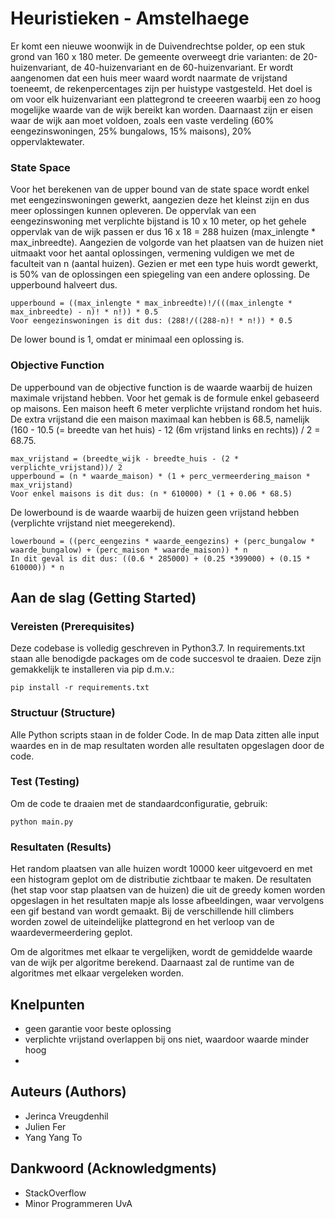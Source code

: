 # Heuristieken - Amstelhaege

Er komt een nieuwe woonwijk in de Duivendrechtse polder, op een stuk grond van 160 x 180 meter. De gemeente overweegt drie varianten: de 20-huizenvariant, de 40-huizenvariant en de 60-huizenvariant. Er wordt aangenomen dat een huis meer waard wordt naarmate de vrijstand toeneemt, de rekenpercentages zijn per huistype vastgesteld. Het doel is om voor elk huizenvariant een plattegrond te creeeren waarbij een zo hoog mogelijke waarde van de wijk bereikt kan worden.
Daarnaast zijn er eisen waar de wijk aan moet voldoen, zoals een vaste verdeling (60% eengezinswoningen, 25% bungalows, 15% maisons), 20% oppervlaktewater.

### State Space 
Voor het berekenen van de upper bound van de state space wordt enkel met eengezinswoningen gewerkt, aangezien deze het kleinst zijn en dus meer oplossingen kunnen opleveren. De oppervlak van een eengezinswoning met verplichte bijstand is 10 x 10 meter, op het gehele oppervlak van de wijk passen er dus 16 x 18 = 288 huizen (max_inlengte * max_inbreedte). Aangezien de volgorde van het plaatsen van de huizen niet uitmaakt voor het aantal oplossingen, vermening vuldigen we met de faculteit van n (aantal huizen). Gezien er met een type huis wordt gewerkt, is 50% van de oplossingen een spiegeling van een andere oplossing. De upperbound halveert dus.

```
upperbound = ((max_inlengte * max_inbreedte)!/(((max_inlengte * max_inbreedte) - n)! * n!)) * 0.5
Voor eengezinswoningen is dit dus: (288!/((288-n)! * n!)) * 0.5
```
De lower bound is 1, omdat er minimaal een oplossing is. 

### Objective Function
De upperbound van de objective function is de waarde waarbij de huizen maximale vrijstand hebben. Voor het gemak is de formule enkel gebaseerd op maisons. Een maison heeft 6 meter verplichte vrijstand rondom het huis. De extra vrijstand die een maison maximaal kan hebben is 68.5, namelijk (160 - 10.5 (= breedte van het huis) - 12 (6m vrijstand links en rechts)) / 2 = 68.75. 
```
max_vrijstand = (breedte_wijk - breedte_huis - (2 * verplichte_vrijstand))/ 2
upperbound = (n * waarde_maison) * (1 + perc_vermeerdering_maison * max_vrijstand)
Voor enkel maisons is dit dus: (n * 610000) * (1 + 0.06 * 68.5)
```

De lowerbound is de waarde waarbij de huizen geen vrijstand hebben (verplichte vrijstand niet meegerekend). 
```
lowerbound = ((perc_eengezins * waarde_eengezins) + (perc_bungalow * waarde_bungalow) + (perc_maison * waarde_maison)) * n
In dit geval is dit dus: ((0.6 * 285000) + (0.25 *399000) + (0.15 * 610000)) * n
```

## Aan de slag (Getting Started)

### Vereisten (Prerequisites)

Deze codebase is volledig geschreven in Python3.7. In requirements.txt staan alle benodigde packages om de code succesvol te draaien. Deze zijn gemakkelijk te installeren via pip d.m.v.:

```
pip install -r requirements.txt
```

### Structuur (Structure)

Alle Python scripts staan in de folder Code. In de map Data zitten alle input waardes en in de map resultaten worden alle resultaten opgeslagen door de code.

### Test (Testing)
Om de code te draaien met de standaardconfiguratie, gebruik:

```
python main.py
```
### Resultaten (Results)

Het random plaatsen van alle huizen wordt 10000 keer uitgevoerd en met een histogram geplot om de distributie zichtbaar te maken. De resultaten (het stap voor stap plaatsen van de huizen) die uit de greedy komen worden opgeslagen in het resultaten mapje als losse afbeeldingen, waar vervolgens een gif bestand van wordt gemaakt. Bij de verschillende hill climbers worden zowel de uiteindelijke plattegrond en het verloop van de waardevermeerdering geplot. 

Om de algoritmes met elkaar te vergelijken, wordt de gemiddelde waarde van de wijk per algoritme berekend. Daarnaast zal de runtime van de algoritmes met elkaar vergeleken worden. 

## Knelpunten
- geen garantie voor beste oplossing 
- verplichte vrijstand overlappen bij ons niet, waardoor waarde minder hoog
- 

## Auteurs (Authors)

* Jerinca Vreugdenhil
* Julien Fer
* Yang Yang To

## Dankwoord (Acknowledgments)

* StackOverflow
* Minor Programmeren UvA
